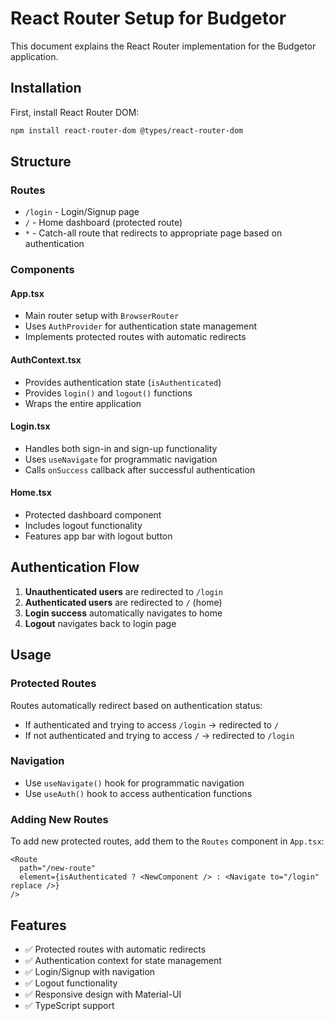 # React Router Setup for Budgetor

This document explains the React Router implementation for the Budgetor application.

## Installation

First, install React Router DOM:

```bash
npm install react-router-dom @types/react-router-dom
```

## Structure

### Routes
- `/login` - Login/Signup page
- `/` - Home dashboard (protected route)
- `*` - Catch-all route that redirects to appropriate page based on authentication

### Components

#### App.tsx
- Main router setup with `BrowserRouter`
- Uses `AuthProvider` for authentication state management
- Implements protected routes with automatic redirects

#### AuthContext.tsx
- Provides authentication state (`isAuthenticated`)
- Provides `login()` and `logout()` functions
- Wraps the entire application

#### Login.tsx
- Handles both sign-in and sign-up functionality
- Uses `useNavigate` for programmatic navigation
- Calls `onSuccess` callback after successful authentication

#### Home.tsx
- Protected dashboard component
- Includes logout functionality
- Features app bar with logout button

## Authentication Flow

1. **Unauthenticated users** are redirected to `/login`
2. **Authenticated users** are redirected to `/` (home)
3. **Login success** automatically navigates to home
4. **Logout** navigates back to login page

## Usage

### Protected Routes
Routes automatically redirect based on authentication status:
- If authenticated and trying to access `/login` → redirected to `/`
- If not authenticated and trying to access `/` → redirected to `/login`

### Navigation
- Use `useNavigate()` hook for programmatic navigation
- Use `useAuth()` hook to access authentication functions

### Adding New Routes
To add new protected routes, add them to the `Routes` component in `App.tsx`:

```tsx
<Route 
  path="/new-route" 
  element={isAuthenticated ? <NewComponent /> : <Navigate to="/login" replace />} 
/>
```

## Features

- ✅ Protected routes with automatic redirects
- ✅ Authentication context for state management
- ✅ Login/Signup with navigation
- ✅ Logout functionality
- ✅ Responsive design with Material-UI
- ✅ TypeScript support 